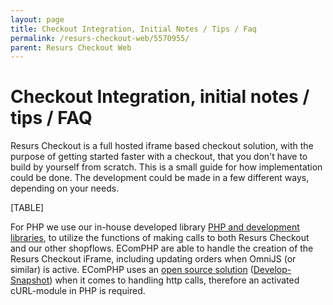 ```yaml
---
layout: page
title: Checkout Integration, Initial Notes / Tips / Faq
permalink: /resurs-checkout-web/5570955/
parent: Resurs Checkout Web
---
```



# Checkout Integration, initial notes / tips / FAQ 

Resurs Checkout is a full hosted iframe based checkout solution, with
the purpose of getting started faster with a checkout, that you don't
have to build by yourself from scratch. This is a small guide for how
implementation could be done.
The development could be made in a few different ways, depending on your
needs.
  
[TABLE]
  
For PHP we use our in-house developed library [PHP and development
libraries](PHP-and-development-libraries_5014349.html), to utilize the
functions of making calls to both Resurs Checkout and our other
shopflows. EComPHP are able to handle the creation of the Resurs
Checkout iFrame, including updating orders when OmniJS (or similar) is
active. EComPHP uses an [open source
solution](https://developer.tornevall.net/apigen/TorneLIB-5.0/class-TorneLIB.Tornevall_cURL.html) ([Develop-Snapshot](https://developer.tornevall.net/download/TorneLIB-5.0/raw/tornevall_network.php))
when it comes to handling http calls, therefore an activated cURL-module
in PHP is required.
